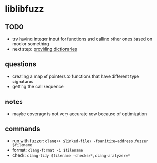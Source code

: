# liblibfuzz

## TODO
- try having integer input for functions and calling other ones based on mod or something
- next step: [providing dictionaries](https://chromium.googlesource.com/chromium/src/+/master/testing/libfuzzer/efficient_fuzzer.md)

## questions
- creating a map of pointers to functions that have different type signatures
- getting the call sequence 

## notes
- maybe coverage is not very accurate now because of optimization

## commands
- run with fuzzer: `clang++ $linked-files -fsanitize=address,fuzzer $filename`
- format: `clang-format -i $filename`
- check: `clang-tidy $filename -checks=*,clang-analyzer=*`
